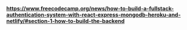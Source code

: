 **https://www.freecodecamp.org/news/how-to-build-a-fullstack-authentication-system-with-react-express-mongodb-heroku-and-netlify/#section-1-how-to-build-the-backend**

